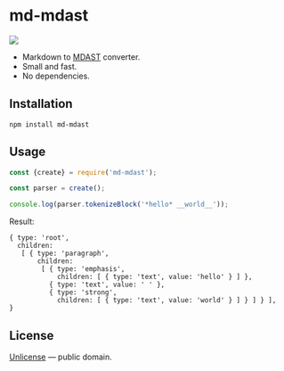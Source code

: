 # md-mdast

[![](https://img.shields.io/bundlephobia/minzip/md-mdast.svg)](https://bundlephobia.com/result?p=md-mdast@1.0.1)

- Markdown to [MDAST](https://github.com/syntax-tree/mdast) converter.
- Small and fast.
- No dependencies.

## Installation

```shell
npm install md-mdast
```

## Usage

```js
const {create} = require('md-mdast');

const parser = create();

console.log(parser.tokenizeBlock('*hello* __world__'));
```

Result:

```
{ type: 'root',
  children:
   [ { type: 'paragraph',
       children:
        [ { type: 'emphasis',
            children: [ { type: 'text', value: 'hello' } ] },
          { type: 'text', value: ' ' },
          { type: 'strong',
            children: [ { type: 'text', value: 'world' } ] } ] } ],
}
```

## License

[Unlicense](http://unlicense.org/) &mdash; public domain.

